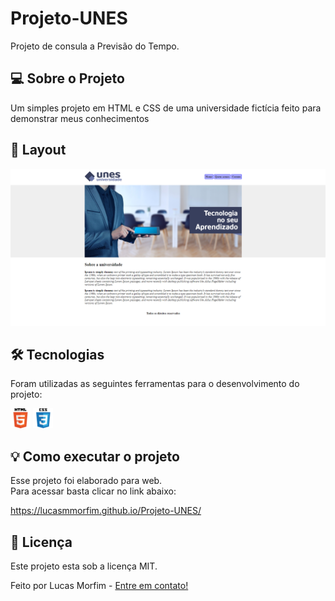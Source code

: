 # Projeto-UNES
Projeto de consula a Previsão do Tempo.

## 💻 Sobre o Projeto
Um simples projeto em HTML e CSS de uma universidade fictícia feito para demonstrar meus conhecimentos

## 🎨 Layout

![image](https://github.com/LucasMMorfim/Projeto-UNES/blob/main/fotos/Apresentacao.png)

## 🛠 Tecnologias

Foram utilizadas as seguintes ferramentas para o desenvolvimento do projeto:

<code><img height="32" src="https://raw.githubusercontent.com/github/explore/80688e429a7d4ef2fca1e82350fe8e3517d3494d/topics/html/html.png" alt="HTML5"/></code>
<code><img height="32" src="https://raw.githubusercontent.com/github/explore/80688e429a7d4ef2fca1e82350fe8e3517d3494d/topics/css/css.png" alt="CSS"/></code>

## 💡 Como executar o projeto

Esse projeto foi elaborado para web. </br>
Para acessar basta clicar no link abaixo:

https://lucasmmorfim.github.io/Projeto-UNES/

## 📝 Licença

Este projeto esta sob a licença MIT.

Feito por Lucas Morfim - [Entre em contato!](https://www.linkedin.com/in/lucas-mateus-machado-morfim-a6a282240/)
